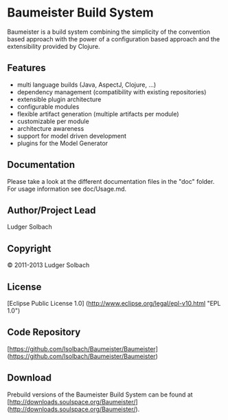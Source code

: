 Baumeister Build System
=======================

Baumeister is a build system combining the simplicity of the convention
based approach with the power of a configuration based approach and the
extensibility provided by Clojure. 

Features
--------
* multi language builds (Java, AspectJ, Clojure, ...)
* dependency management (compatibility with existing repositories)
* extensible plugin architecture
* configurable modules
* flexible artifact generation (multiple artifacts per module)
* customizable per module
* architecture awareness
* support for model driven development
* plugins for the Model Generator

Documentation
-------------
Please take a look at the different documentation files in the "doc" folder.
For usage information see doc/Usage.md.

Author/Project Lead
-------------------
Ludger Solbach

Copyright
---------
© 2011-2013 Ludger Solbach

License
-------
[Eclipse Public License 1.0] (http://www.eclipse.org/legal/epl-v10.html "EPL 1.0")

Code Repository
---------------
[https://github.com/lsolbach/Baumeister/Baumeister] (https://github.com/lsolbach/Baumeister/Baumeister)

Download
--------
Prebuild versions of the Baumeister Build System can be found at
[http://downloads.soulspace.org/Baumeister/] (http://downloads.soulspace.org/Baumeister/).

